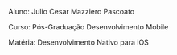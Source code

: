 Aluno: Julio Cesar Mazziero Pascoato

Curso: Pós-Graduação Desenvolvimento Mobile

Matéria: Desenvolvimento Nativo para iOS
